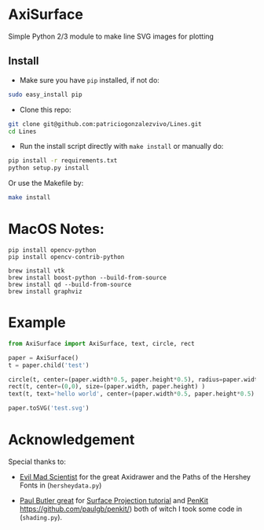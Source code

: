 # AxiSurface

Simple Python 2/3 module to make line SVG images for plotting

## Install

* Make sure you have `pip` installed, if not do:

```bash
sudo easy_install pip
``` 

* Clone this repo:

```bash
git clone git@github.com:patriciogonzalezvivo/Lines.git
cd Lines
```

* Run the install script directly with `make install` or manually do:

```bash
pip install -r requirements.txt
python setup.py install
```

Or use the Makefile by:

```bash
make install
```

# MacOS Notes:

```
pip install opencv-python
pip install opencv-contrib-python

brew install vtk
brew install boost-python --build-from-source  
brew install qd --build-from-source  
brew install graphviz  
```



# Example 

```python
from AxiSurface import AxiSurface, text, circle, rect

paper = AxiSurface()
t = paper.child('test')

circle(t, center=(paper.width*0.5, paper.height*0.5), radius=paper.width*0.5 )
rect(t, center=(0,0), size=(paper.width, paper.height) )
text(t, text='hello world', center=(paper.width*0.5, paper.height*0.5) )

paper.toSVG('test.svg')
```

# Acknowledgement

Special thanks to:

 * [Evil Mad Scientist](https://www.evilmadscientist.com/) for the great Axidrawer and the Paths of the Hershey Fonts in (`hersheydata.py`)

 * [Paul Butler great](https://paulbutler.org/) for [Surface Projection tutorial](https://bitaesthetics.com/posts/surface-projection.html) and [PenKit]() https://github.com/paulgb/penkit/) both of witch I took some code in (`shading.py`).